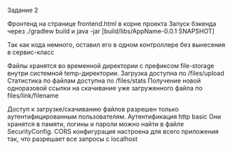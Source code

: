 Задание 2

Фронтенд на странице frontend.html в корне проекта
Запуск бэкенда через ./gradlew build и java -jar [build/libs/AppName-0.0.1 SNAPSHOT]

Так как кода немного, оставил его в одном контроллере без вынесения в сервис-класс

Файлы хранятся во временной директории с префиксом file-storage
внутри системной temp-директории.
Загрузка доступна по /files/upload
Статистика по файлам доступна по /files/stats
Получение новой одноразовой ссылки на скачивание уже загруженного файла по 
files/link/filename

Доступ к загрузке/скачиванию файлов разрешен только аутентифицированным пользователям.
Аутентификация http basic
Они хранятся в памяти, логины и пароли можно найти в файле SecurityConfig.
CORS конфигурация настроена для всего приложения так, что разрешает все запросы
с localhost


